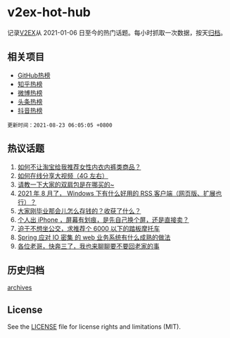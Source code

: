 # v2ex-hot-hub

 记录[V2EX](https://www.v2ex.com/)从 2021-01-06 日至今的热门话题。每小时抓取一次数据，按天[归档](archives)。
 
 ## 相关项目

- [GitHub热榜](https://github.com/lonnyzhang423/github-hot-hub)
- [知乎热榜](https://github.com/lonnyzhang423/zhihu-hot-hub)
- [微博热榜](https://github.com/lonnyzhang423/weibo-hot-hub)
- [头条热榜](https://github.com/lonnyzhang423/toutiao-hot-hub)
- [抖音热榜](https://github.com/lonnyzhang423/douyin-hot-hub)


 `更新时间：2021-08-23 06:05:05 +0800`

## 热议话题

1. [如何不让淘宝给我推荐女性内衣内裤类商品？](https://www.v2ex.com/t/797308)
1. [如何在线分享大视频（4G 左右）](https://www.v2ex.com/t/797251)
1. [请教一下大家的双肩包是在哪买的~](https://www.v2ex.com/t/797260)
1. [2021 年 8 月了， Windows 下有什么好用的 RSS 客户端（网页版、扩展也行）？](https://www.v2ex.com/t/797265)
1. [大家刚毕业那会儿怎么存钱的？收获了什么？](https://www.v2ex.com/t/797315)
1. [个人出 iPhone ，屏幕有划痕，是先自己换个屏，还是直接卖？](https://www.v2ex.com/t/797255)
1. [迫于不想坐公交，求推荐个 6000 以下的踏板摩托车](https://www.v2ex.com/t/797263)
1. [Spring 应对 IO 密集 的 web 业务系统有什么成熟的做法](https://www.v2ex.com/t/797281)
1. [各位老哥，快奔三了，我也来聊聊要不要回老家的事](https://www.v2ex.com/t/797356)

## 历史归档

[archives](archives)

## License

See the [LICENSE](LICENSE) file for license rights and limitations (MIT).
